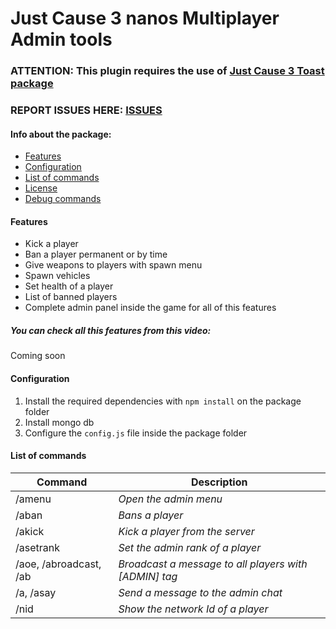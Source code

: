 # Just Cause 3 nanos Multiplayer Admin tools

### ATTENTION: This plugin requires the use of [Just Cause 3 Toast package](https://github.com/Daranix/jcmp-toast)
### REPORT ISSUES HERE: [ISSUES](https://github.com/Daranix/jcmp-admin-system/issues)

#### Info about the package:

* [Features](#features)
* [Configuration](#configuration)
* [List of commands](#list-of-commands)
* [License](https://github.com/Daranix/jcmp-admin-system)
* [Debug commands](https://github.com/Daranix/jcmp-projects-debug-commands/tree/master/adminsys)

#### Features

* Kick a player
* Ban a player permanent or by time
* Give weapons to players with spawn menu
* Spawn vehicles
* Set health of a player
* List of banned players
* Complete admin panel inside the game for all of this features

##### You can check all this features from this video:

Coming soon

#### Configuration

1. Install the required dependencies with `npm install` on the package folder
2. Install mongo db
3. Configure the `config.js` file inside the package folder

#### List of commands

| Command | Description |
| --- | --- |
| /amenu | *Open the admin menu* |
| /aban | *Bans a player* |
| /akick | *Kick a player from the server* |
| /asetrank | *Set the admin rank of a player* |
| /aoe, /abroadcast, /ab | *Broadcast a message to all players with [ADMIN] tag* |
| /a, /asay | *Send a message to the admin chat* |
| /nid | *Show the network Id of a player* |
